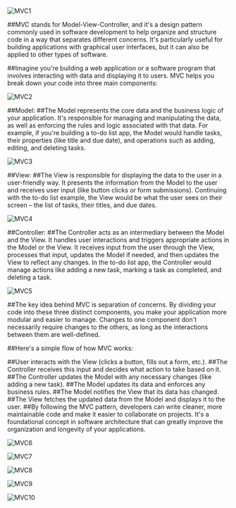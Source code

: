 ![MVC1](https://github.com/svizzusi/MVC-Explained/assets/121833017/e8b19bda-109f-4b4f-a78b-0dcfdb1650db)

##MVC stands for Model-View-Controller, and it's a design pattern commonly used in software development to help organize and structure code in a way that separates different concerns. It's particularly useful for building applications with graphical user interfaces, but it can also be applied to other types of software.

##Imagine you're building a web application or a software program that involves interacting with data and displaying it to users. MVC helps you break down your code into three main components:


![MVC2](https://github.com/svizzusi/MVC-Explained/assets/121833017/ba697b15-d73d-4f40-bfd4-3b9af64e75bc)

##Model:
##The Model represents the core data and the business logic of your application. It's responsible for managing and manipulating the data, as well as enforcing the rules and logic associated with that data. For example, if you're building a to-do list app, the Model would handle tasks, their properties (like title and due date), and operations such as adding, editing, and deleting tasks.


![MVC3](https://github.com/svizzusi/MVC-Explained/assets/121833017/2500e4b8-d4f5-4b7b-833d-0b7433f8ff42)

##View:
##The View is responsible for displaying the data to the user in a user-friendly way. It presents the information from the Model to the user and receives user input (like button clicks or form submissions). Continuing with the to-do list example, the View would be what the user sees on their screen – the list of tasks, their titles, and due dates.


![MVC4](https://github.com/svizzusi/MVC-Explained/assets/121833017/0d25bb8d-8d5d-4619-9b52-b5c45c745b11)

##Controller:
##The Controller acts as an intermediary between the Model and the View. It handles user interactions and triggers appropriate actions in the Model or the View. It receives input from the user through the View, processes that input, updates the Model if needed, and then updates the View to reflect any changes. In the to-do list app, the Controller would manage actions like adding a new task, marking a task as completed, and deleting a task.


![MVC5](https://github.com/svizzusi/MVC-Explained/assets/121833017/1f39901c-9a3c-40fd-951d-348e6d15a8e2)

##The key idea behind MVC is separation of concerns. By dividing your code into these three distinct components, you make your application more modular and easier to manage. Changes to one component don't necessarily require changes to the others, as long as the interactions between them are well-defined.


##Here's a simple flow of how MVC works:

##User interacts with the View (clicks a button, fills out a form, etc.).
##The Controller receives this input and decides what action to take based on it.
##The Controller updates the Model with any necessary changes (like adding a new task).
##The Model updates its data and enforces any business rules.
##The Model notifies the View that its data has changed.
##The View fetches the updated data from the Model and displays it to the user.
##By following the MVC pattern, developers can write cleaner, more maintainable code and make it easier to collaborate on projects. It's a foundational concept in software architecture that can greatly improve the organization and longevity of your applications.








![MVC6](https://github.com/svizzusi/MVC-Explained/assets/121833017/da6440ad-b9cb-48ca-ac80-27bafc39fb6a)


![MVC7](https://github.com/svizzusi/MVC-Explained/assets/121833017/a515aa45-f901-4ffe-8ac9-e4c4ad093728)


![MVC8](https://github.com/svizzusi/MVC-Explained/assets/121833017/744759f8-778c-4de0-ac7a-8131f9db4530)


![MVC9](https://github.com/svizzusi/MVC-Explained/assets/121833017/11f8e394-6c5d-4eba-87ae-ab8352921bd5)


![MVC10](https://github.com/svizzusi/MVC-Explained/assets/121833017/f60d42f7-d0ac-4be5-a4c3-9f991c2a97a5)
